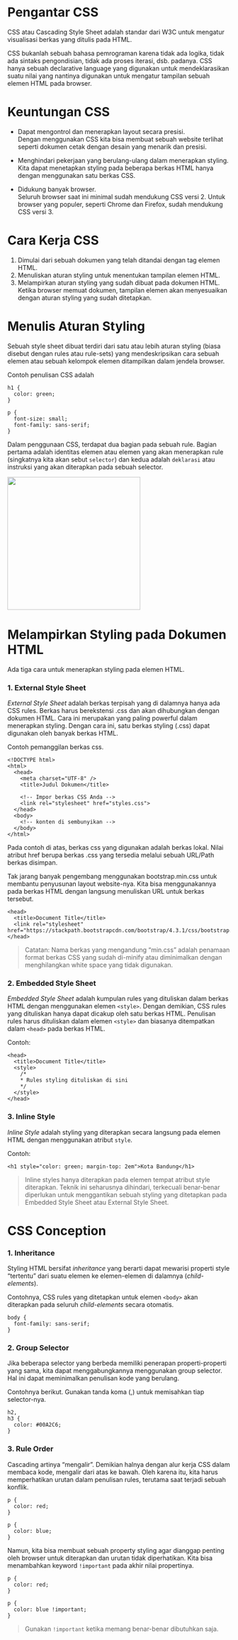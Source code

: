 # Pengantar CSS

CSS atau Cascading Style Sheet adalah standar dari W3C untuk mengatur visualisasi berkas yang ditulis pada HTML.

CSS bukanlah sebuah bahasa pemrograman karena tidak ada logika, tidak ada sintaks pengondisian, tidak ada proses iterasi, dsb. padanya. CSS hanya sebuah declarative language yang digunakan untuk mendeklarasikan suatu nilai yang nantinya digunakan untuk mengatur tampilan sebuah elemen HTML pada browser.

# Keuntungan CSS

- Dapat mengontrol dan menerapkan layout secara presisi.
  <br> Dengan menggunakan CSS kita bisa membuat sebuah website terlihat seperti dokumen cetak dengan desain yang menarik dan presisi.

- Menghindari pekerjaan yang berulang-ulang dalam menerapkan styling.
  <br> Kita dapat menetapkan styling pada beberapa berkas HTML hanya dengan menggunakan satu berkas CSS.

- Didukung banyak browser.
  <br> Seluruh browser saat ini minimal sudah mendukung CSS versi 2. Untuk browser yang populer, seperti Chrome dan Firefox, sudah mendukung CSS versi 3.

# Cara Kerja CSS

1. Dimulai dari sebuah dokumen yang telah ditandai dengan tag elemen HTML.
2. Menuliskan aturan styling untuk menentukan tampilan elemen HTML.
3. Melampirkan aturan styling yang sudah dibuat pada dokumen HTML. Ketika browser memuat dokumen, tampilan elemen akan menyesuaikan dengan aturan styling yang sudah ditetapkan.

# Menulis Aturan Styling

Sebuah style sheet dibuat terdiri dari satu atau lebih aturan styling (biasa disebut dengan rules atau rule-sets) yang mendeskripsikan cara sebuah elemen atau sebuah kelompok elemen ditampilkan dalam jendela browser.

Contoh penulisan CSS adalah

```
h1 {
  color: green;
}

p {
  font-size: small;
  font-family: sans-serif;
}
```

Dalam penggunaan CSS, terdapat dua bagian pada sebuah rule. Bagian pertama adalah identitas elemen atau elemen yang akan menerapkan rule (singkatnya kita akan sebut `selector`) dan kedua adalah `deklarasi` atau instruksi yang akan diterapkan pada sebuah selector.

<img src="https://d17ivq9b7rppb3.cloudfront.net/original/academy/20191206154352e89d6a0d2ec386b3da42d877ce0278c1.png" alt="" width="300">

# Melampirkan Styling pada Dokumen HTML

Ada tiga cara untuk menerapkan styling pada elemen HTML.

### 1. External Style Sheet

_External Style Sheet_ adalah berkas terpisah yang di dalamnya hanya ada CSS rules. Berkas harus berekstensi .css dan akan dihubungkan dengan dokumen HTML. Cara ini merupakan yang paling powerful dalam menerapkan styling. Dengan cara ini, satu berkas styling (.css) dapat digunakan oleh banyak berkas HTML.

Contoh pemanggilan berkas css.

```
<!DOCTYPE html>
<html>
  <head>
    <meta charset="UTF-8" />
    <title>Judul Dokumen</title>

    <!-- Impor berkas CSS Anda -->
    <link rel="stylesheet" href="styles.css">
  </head>
  <body>
    <!-- konten di sembunyikan -->
  </body>
</html>
```

Pada contoh di atas, berkas css yang digunakan adalah berkas lokal. Nilai atribut href berupa berkas .css yang tersedia melalui sebuah URL/Path berkas disimpan.

Tak jarang banyak pengembang menggunakan bootstrap.min.css untuk membantu penyusunan layout website-nya. Kita bisa menggunakannya pada berkas HTML dengan langsung menuliskan URL untuk berkas tersebut.

```
<head>
  <title>Document Title</title>
  <link rel="stylesheet" href="https://stackpath.bootstrapcdn.com/bootstrap/4.3.1/css/bootstrap.min.css">
</head>
```

> Catatan:
> Nama berkas yang mengandung “min.css” adalah penamaan format berkas CSS yang sudah di-minify atau diminimalkan dengan menghilangkan white space yang tidak digunakan.

### 2. Embedded Style Sheet

_Embedded Style Sheet_ adalah kumpulan rules yang dituliskan dalam berkas HTML dengan menggunakan elemen `<style>`. Dengan demikian, CSS rules yang dituliskan hanya dapat dicakup oleh satu berkas HTML. Penulisan rules harus dituliskan dalam elemen `<style>` dan biasanya ditempatkan dalam `<head>` pada berkas HTML.

Contoh:

```
<head>
  <title>Document Title</title>
  <style>
    /*
    * Rules styling dituliskan di sini
    */
  </style>
</head>
```

### 3. Inline Style

_Inline Style_ adalah styling yang diterapkan secara langsung pada elemen HTML dengan menggunakan atribut `style`.

Contoh:

```
<h1 style="color: green; margin-top: 2em">Kota Bandung</h1>
```

> Inline styles hanya diterapkan pada elemen tempat atribut style diterapkan. Teknik ini seharusnya dihindari, terkecuali benar-benar diperlukan untuk menggantikan sebuah styling yang ditetapkan pada Embedded Style Sheet atau External Style Sheet.

# CSS Conception

### 1. Inheritance

Styling HTML bersifat _inheritance_ yang berarti dapat mewarisi properti style “tertentu” dari suatu elemen ke elemen-elemen di dalamnya (_child-elements_).

Contohnya, CSS rules yang ditetapkan untuk elemen `<body>` akan diterapkan pada seluruh _child-elements_ secara otomatis.

```
body {
  font-family: sans-serif;
}
```

### 2. Group Selector

Jika beberapa selector yang berbeda memiliki penerapan properti-properti yang sama, kita dapat menggabungkannya menggunakan group selector. Hal ini dapat meminimalkan penulisan kode yang berulang.

Contohnya berikut. Gunakan tanda koma (,) untuk memisahkan tiap selector-nya.

```
h2,
h3 {
  color: #00A2C6;
}
```

### 3. Rule Order

Cascading artinya “mengalir”. Demikian halnya dengan alur kerja CSS dalam membaca kode, mengalir dari atas ke bawah. Oleh karena itu, kita harus memperhatikan urutan dalam penulisan rules, terutama saat terjadi sebuah konflik.

```
p {
  color: red;
}

p {
  color: blue;
}
```

Namun, kita bisa membuat sebuah property styling agar dianggap penting oleh browser untuk diterapkan dan urutan tidak diperhatikan. Kita bisa menambahkan keyword `!important` pada akhir nilai propertinya.

```
p {
  color: red;
}

p {
  color: blue !important;
}
```

> Gunakan `!important` ketika memang benar-benar dibutuhkan saja.
